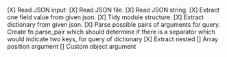 [X] Read JSON input:
    [X] Read JSON file.
    [X] Read JSON string.
[X] Extract one field value from given json.
[X] Tidy module structure.
[X] Extract dictionary from given json.
[X] Parse possible pairs of arguments for query. Create fn parse_pair which should determine if there is a separator which would indicate two keys,
    for query of dictionary
[X] Extract nested
[] Array position argument
[] Custom object argument
